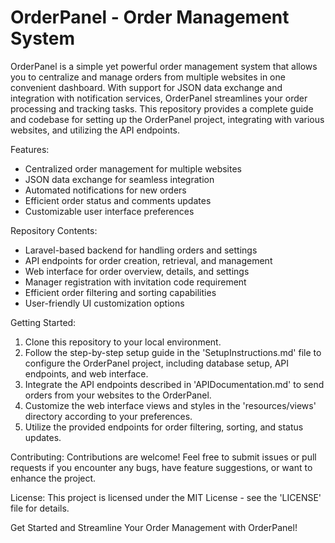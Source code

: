# OrderPanel - Order Management System

OrderPanel is a simple yet powerful order management system that allows you to centralize and manage orders from multiple websites in one convenient dashboard. With support for JSON data exchange and integration with notification services, OrderPanel streamlines your order processing and tracking tasks. This repository provides a complete guide and codebase for setting up the OrderPanel project, integrating with various websites, and utilizing the API endpoints.

Features:
- Centralized order management for multiple websites
- JSON data exchange for seamless integration
- Automated notifications for new orders
- Efficient order status and comments updates
- Customizable user interface preferences

Repository Contents:
- Laravel-based backend for handling orders and settings
- API endpoints for order creation, retrieval, and management
- Web interface for order overview, details, and settings
- Manager registration with invitation code requirement
- Efficient order filtering and sorting capabilities
- User-friendly UI customization options

Getting Started:
1. Clone this repository to your local environment.
2. Follow the step-by-step setup guide in the 'SetupInstructions.md' file to configure the OrderPanel project, including database setup, API endpoints, and web interface.
3. Integrate the API endpoints described in 'APIDocumentation.md' to send orders from your websites to the OrderPanel.
4. Customize the web interface views and styles in the 'resources/views' directory according to your preferences.
5. Utilize the provided endpoints for order filtering, sorting, and status updates.

Contributing:
Contributions are welcome! Feel free to submit issues or pull requests if you encounter any bugs, have feature suggestions, or want to enhance the project.

License:
This project is licensed under the MIT License - see the 'LICENSE' file for details.

Get Started and Streamline Your Order Management with OrderPanel!
